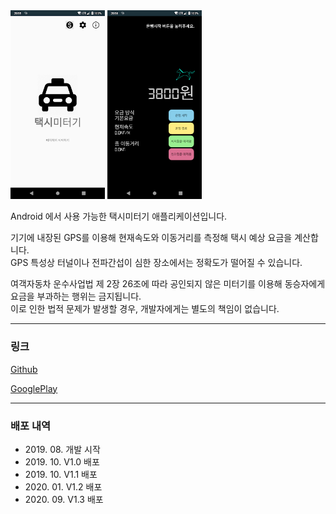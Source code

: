 <img src="1_app_main.png" width="30%" />
<img src="2_app_meter.png" width="30%" />

Android 에서 사용 가능한 택시미터기 애플리케이션입니다.

기기에 내장된 GPS를 이용해 현재속도와 이동거리를 측정해 택시 예상 요금을 계산합니다.<br/>
GPS 특성상 터널이나 전파간섭이 심한 장소에서는 정확도가 떨어질 수 있습니다.

여객자동차 운수사업법 제 2장 26조에 따라 공인되지 않은 미터기를 이용해 동승자에게 요금을 부과하는 행위는 금지됩니다.<br/>
이로 인한 법적 문제가 발생할 경우, 개발자에게는 별도의 책임이 없습니다.

***

### 링크
[Github](https://github.com/yymin1022/Taxi-Meter)

[GooglePlay](http://play.google.com/store/apps/details?id=com.yong.taximeter)

***

### 배포 내역
* 2019\. 08\. 개발 시작
* 2019\. 10\. V1\.0 배포
* 2019\. 10\. V1\.1 배포
* 2020\. 01\. V1\.2 배포
* 2020\. 09\. V1\.3 배포